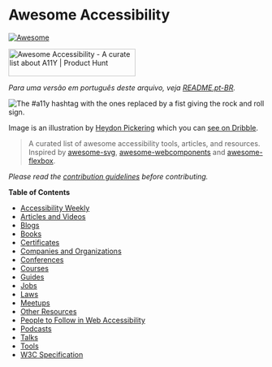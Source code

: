 # Awesome Accessibility 

[![Awesome](https://awesome.re/badge.svg)](https://awesome.re)

<a href="https://www.producthunt.com/posts/awesome-accessibility?utm_source=badge-featured&utm_medium=badge&utm_souce=badge-awesome&#0045;accessibility" target="_blank"><img src="https://api.producthunt.com/widgets/embed-image/v1/featured.svg?post_id=339140&theme=light" alt="Awesome&#0032;Accessibility&#0032; - A&#0032;curate&#0032;list&#0032;about&#0032;A11Y | Product Hunt" style="width: 250px; height: 54px;" width="250" height="54" /></a>

*Para uma versão em português deste arquivo, veja [README.pt-BR](README-pt-br.md).*

![The #a11y hashtag with the ones replaced by a fist giving the rock and roll sign.](https://user-images.githubusercontent.com/1204692/30697506-9fd3020c-9eb5-11e7-95ca-a6c56785dd66.png)

Image is an illustration by [Heydon Pickering](http://www.heydonworks.com/) which you can [see on Dribble](https://dribbble.com/shots/2121794-rock-n-roll-a11y).

> A curated list of awesome accessibility tools, articles, and resources.
> Inspired by [awesome-svg](https://github.com/willianjusten/awesome-svg), [awesome-webcomponents](https://github.com/obetomuniz/awesome-webcomponents) and [awesome-flexbox](https://github.com/afonsopacifer/awesome-flexbox).

*Please read the [contribution guidelines](CONTRIBUTING.md) before contributing.*

**Table of Contents**

- [Accessibility Weekly](topics/newsletter.md)
- [Articles and Videos](topics/articles-and-videos.md)
- [Blogs](topics/blogs.md)
- [Books](topics/books.md)
- [Certificates](topics/certificates.md)
- [Companies and Organizations](topics/companies-and-organizations.md)
- [Conferences](topics/conferences.md)
- [Courses](topics/courses.md)
- [Guides](topics/guides.md)
- [Jobs](topics/jobs.md)
- [Laws](topics/laws.md)
- [Meetups](topics/meetups.md)
- [Other Resources](topics/other-resources.md)
- [People to Follow in Web Accessibility](topics/people.md)
- [Podcasts](topics/podcasts.md)
- [Talks](topics/talks.md)
- [Tools](topics/tools.md)
- [W3C Specification](topics/specification.md)
